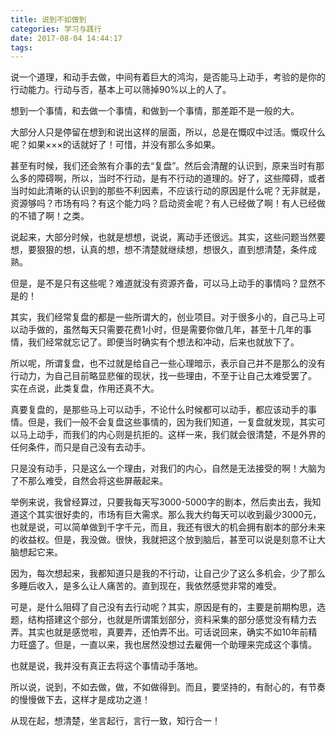 ```yaml
---
title: 说到不如做到
categories: 学习与践行
date: 2017-08-04 14:44:17
tags:
---
```

说一个道理，和动手去做，中间有着巨大的鸿沟，是否能马上动手，考验的是你的行动能力。行动与否，基本上可以筛掉90%以上的人了。

想到一个事情，和去做一个事情，和做到一个事情，那差距不是一般的大。<!--more-->

大部分人只是停留在想到和说出这样的层面，所以，总是在慨叹中过活。慨叹什么呢？如果×××的话就好了！可惜，并没有那么多如果。

甚至有时候，我们还会煞有介事的去“复盘”。然后会清醒的认识到，原来当时有那么多的障碍啊，所以，当时不行动，是有不行动的道理的。好了，这些障碍，或者当时如此清晰的认识到的那些不利因素，不应该行动的原因是什么呢？无非就是，资源够吗？市场有吗？有这个能力吗？启动资金呢？有人已经做了啊！有人已经做的不错了啊！之类。

说起来，大部分时候，也就是想想，说说，离动手还很远。其实，这些问题当然要想，要狠狠的想，认真的想，想不清楚就继续想，想很久，直到想清楚，条件成熟。

但是，是不是只有这些呢？难道就没有资源齐备，可以马上动手的事情吗？显然不是的！

其实，我们经常复盘的都是一些所谓大的，创业项目。对于很多小的，自己马上可以动手做的，虽然每天只需要花费1小时，但是需要你做几年，甚至十几年的事情，我们经常就忘记了。即便当时确实有个想法和冲动，后来也就放下了。

所以呢，所谓复盘，也不过就是给自己一些心理暗示，表示自己并不是那么的没有行动力，为自己目前略显悲催的现状，找一些理由，不至于让自己太难受罢了。
实在点说，此类复盘，作用还真不大。

真要复盘的，是那些马上可以动手，不论什么时候都可以动手，都应该动手的事情。但是，我们一般不会复盘这些事情的，因为我们知道，一复盘就发现，其实可以马上动手，而我们的内心则是抗拒的。这样一来，我们就会很清楚，不是外界的任何条件，而只是自己没有去动手。

只是没有动手，只是这么一个理由，对我们的内心，自然是无法接受的啊！大脑为了不那么难受，自然会将这些屏蔽起来。

举例来说，我曾经算过，只要我每天写3000-5000字的剧本，然后卖出去，我知道这个其实很好卖的，市场有巨大需求。那么我大约每天可以收到最少3000元，也就是说，可以简单做到千字千元，而且，我还有很大的机会拥有剧本的部分未来的收益权。但是，我没做。很快，我就把这个放到脑后，甚至可以说是刻意不让大脑想起它来。

因为，每次想起来，我都知道只是我的不行动，让自己少了这么多机会，少了那么多睡后收入，是多么让人痛苦的。直到现在，我依然感觉非常的难受。

可是，是什么阻碍了自己没有去行动呢？其实，原因是有的，主要是前期构思，选题，结构搭建这个部分，也就是所谓策划部分，资料采集的部分感觉没有精力去弄。其实也就是感觉啦，真要弄，还怕弄不出。可话说回来，确实不如10年前精力旺盛了。但是，一直以来，我也居然没想过去雇佣一个助理来完成这个事情。

也就是说，我并没有真正去将这个事情动手落地。

所以说，说到，不如去做，做，不如做得到。而且，要坚持的，有耐心的，有节奏的慢慢做下去，这样才是成功之道！

从现在起，想清楚，坐言起行，言行一致，知行合一！
